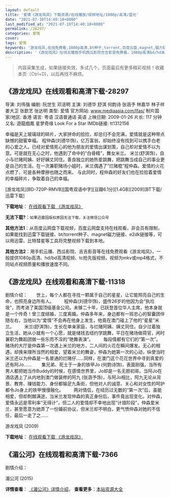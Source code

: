 ```yaml
---
layout: default
title: '爱情《游龙戏凤》下载资源/在线播放/视频地址/1080p/高清/蓝光'
date: "2021-07-10T14:40:10+0800"
last_modified_at: "2021-07-10T14:40:10+0800"
permalink: /28297/
categories: 爱情
cover:
tags: 爱情
keywords: '游龙戏凤,在线免费看,1080p高清,bt种子,torrent,百度云盘,magnet,磁力链,迅雷下载资源'
description: '《游龙戏凤》在线云播放手机西瓜影院吉吉影音免费看，1080p高清bd/hd未删减完整版和tc抢先枪版，mkv/mp4格式，附带bt/torrent种子、magnet/磁力链、百度云盘、网盘资源迅雷下载链接'
---
```


>内容采集生成，如果链接失效，多试几个，页面最后有更多精彩视频！收藏本页（Ctrl+D)，以后再找不麻烦。


## 《游龙戏凤》在线观看和高清下载-28297

导演: 刘伟强 编剧: 阮世生 邓洁明 主演: 刘德华 舒淇 何韵诗 张涵予 林嘉华 林子祥 姜大卫 张歆艺 张达明 类型: 爱情 官方网站: www.mediaasia.com/lfas/ 制片国家/地区: 香港 语言: 粤语 汉语普通话 英语 上映日期: 2009-01-26 片长: 117 分钟 又名: 遊龍戲鳳 星梦奇缘 Look For a Star IMDb链接: tt1312156

幸福是天上玻璃球的碎片，大家拼命的拾捡，却总归不会完满，爱情就是这种带点缺憾的甜蜜幸福。 程仲森(刘德华饰)，亿万富翁，却始终没有找到可以携手白老的心爱之人。已经对爱情死心的他为朋友的爱情出谋划策，自己却对爱情不以为意。可是就在无心之时，他遇到了命中的“白骨精”，舞女米兰。 米兰(舒淇饰)，自小与烂赌阿姨、好好姨丈同住。善良独立的她热爱跳舞，把跳舞当成自己的事业更是自己的生活。在一次兼职赌场小姐时，米兰偶遇了“烂赌棍”程仲森。爱情的火花点燃了，可是各种摩擦也随之而来。 与此同时，程仲森的好友们也在捡拾着爱情的幸福碎片，争取着自己的幸福。


[游龙戏凤][BD-720P-RMVB][国粤双语中字][豆瓣6.1分][1.4GB][2009][BT下载/迅雷下载]

**下载地址**： [在线观看下载 《游龙戏凤》](https://www.btdx8.com/torrent/look_for_a_star_2009.html) 


**无法下载?**：`如果迅雷因版权原因无法下载，关注微信公众号 `

**其他方法1**：从百度云网盘下载视频，百度云网盘支持在线观看，非会员有限制，如果能找到迅雷下载链接、bt/torrent种子、magnet磁力链接、e2dk链接等，可以用迅雷、比特彗星等工具将完整视频下载到本地。

**其他方法2**：用手机云播、西瓜影院、吉吉影音等在线免费观看《游龙戏凤》，一般提供1080p高清、hd/bd高清视频、tc抢先版视频，视频为mkv或mp4格式，不同站点视频质量和播放速度不同。


## 《游龙戏凤》在线观看和高清下载-11318

剧情介绍：　　世上，每个人都在寻找一颗属于自己的星星，让它能照亮自己的生命，也照亮身边所有人。 　　程仲森(刘德华饰)，盛传26岁的他因为会“执垃圾”，而考进了美国顶级基金公司。未够二十年，已跃登首位华人主席，他本身就是一个传奇！曾三度结婚，三度离婚。仲森多年来，身边都有一班忠心的智囊团伴随左右，当他以为“爱情”不会再在他身上发生，他竟在澳门碰上了他的“星星”米兰。 　　米兰(舒淇饰)，生长在单亲家庭，与烂赌阿姨、姨丈同住。自少过着独立生活，她从小就有一个心愿，就是储钱去纽约学跳舞，平日在赌场做荷官，闲时兼职为舞蹈团做一些乐而不淫的“艳舞表演”。 　　每段情都有它们的“第一次”。赌场的大厅是仲森第一次遇上米兰的地方，二人间的火花在瞬间爆发。无心的相遇，却换来理所当然的相爱，望着米兰的舞姿，仲森为她第一次的心动，纵使当时米兰还以为仲森是一名普通的烂赌仔……同样，在澳门这个花花世界中寻到真爱的还有阿Jo…… 　　集兄弟、死士于一身的铁甲Jo (何韵诗饰)，表面刚强，当所有男人都把她当作Buddy的时候，在感情世界里，Jo却是一名无胆初哥。当阿Jo在酒店遇上了从内地到澳门做装修的阿九 (张涵予饰)，与阿Jo相比，阿九无论从背景、教育、赚钱能力、身份都输足九条街，但他对人的诚意、关心和对女性的呵护都令Jo身上的铁甲慢慢融化。 　　两对情侣，在经历过无数的“第一次”后，虽能相爱，但却荆棘满途，当米兰发现仲森的真正身份后，事件竟出现变化。对仲森，爱情永远是零利率“无得计”，但二人的爱情却不幸地出现“计错阶段”，仲森爱米兰，甚至愿意为她弄了一份婚前协议，但米兰却不明白，更气愤仲森对她的不信任，最后一走了之……


游龙戏凤 (2009)

**下载地址**： [在线观看下载 《游龙戏凤》](https://www.btbtdy.me/btdy/dy7837.html) 


## 《湄公河》在线观看和高清下载-7366

剧情介绍：


湄公河 (2015)

**详情查看**： [《湄公河》详情介绍](/movie/7366/)， **查看更多**：[本站资源大全](/movie/t/all/)

